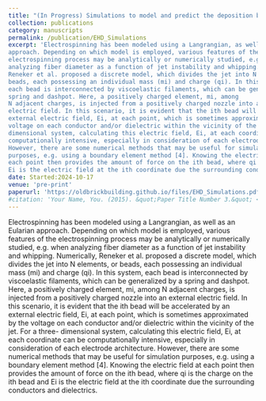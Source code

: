 ```yaml
---
title: "(In Progress) Simulations to model and predict the deposition behavior of electrohydrodynamic manufacturing processes"
collection: publications
category: manuscripts
permalink: /publication/EHD_Simulations
excerpt: 'Electrospinning has been modeled using a Langrangian, as well as an Eularian
approach. Depending on which model is employed, various features of the
electrospinning process may be analytically or numerically studied, e.g. when
analyzing fiber diameter as a function of jet instability and whipping. Numerically,
Reneker et al. proposed a discrete model, which divides the jet into N elements, or
beads, each possessing an individual mass (mi) and charge (qi). In this system,
each bead is interconnected by viscoelastic filaments, which can be generalized by a
spring and dashpot. Here, a positively charged element, mi, among
N adjacent charges, is injected from a positively charged nozzle into an external
electric field. In this scenario, it is evident that the ith bead will be accelerated by an
external electric field, Ei, at each point, which is sometimes approximated by the
voltage on each conductor and/or dielectric within the vicinity of the jet. For a three-
dimensional system, calculating this electric field, Ei, at each coordinate can be
computationally intensive, especially in consideration of each electrode architecture.
However, there are some numerical methods that may be useful for simulation
purposes, e.g. using a boundary element method [4]. Knowing the electric field at
each point then provides the amount of force on the ith bead, where qi is the charge on the ith bead and
Ei is the electric field at the ith coordinate due the surrounding conductors and dielectrics...'
date: Started:2024-10-17
venue: 'pre-print'
paperurl: 'https://oldbrickbuilding.github.io/files/EHD_Simulations.pdf'
#citation: 'Your Name, You. (2015). &quot;Paper Title Number 3.&quot; <i>Journal 1</i>. 1(3).'
---
```

Electrospinning has been modeled using a Langrangian, as well as an Eularian
approach. Depending on which model is employed, various features of the
electrospinning process may be analytically or numerically studied, e.g. when
analyzing fiber diameter as a function of jet instability and whipping. Numerically,
Reneker et al. proposed a discrete model, which divides the jet into N elements, or
beads, each possessing an individual mass (mi) and charge (qi). In this system,
each bead is interconnected by viscoelastic filaments, which can be generalized by a
spring and dashpot. Here, a positively charged element, mi, among
N adjacent charges, is injected from a positively charged nozzle into an external
electric field. In this scenario, it is evident that the ith bead will be accelerated by an
external electric field, Ei, at each point, which is sometimes approximated by the
voltage on each conductor and/or dielectric within the vicinity of the jet. For a three-
dimensional system, calculating this electric field, Ei, at each coordinate can be
computationally intensive, especially in consideration of each electrode architecture.
However, there are some numerical methods that may be useful for simulation
purposes, e.g. using a boundary element method [4]. Knowing the electric field at
each point then provides the amount of force on the ith bead, where qi is the charge on the ith bead and
Ei is the electric field at the ith coordinate due the surrounding conductors and dielectrics.
